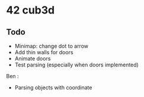 # 42 cub3d
## Todo
- Minimap: change dot to arrow
- Add thin walls for doors
- Animate doors
- Test parsing (especially when doors implemented)

Ben :
- Parsing objects with coordinate
  
